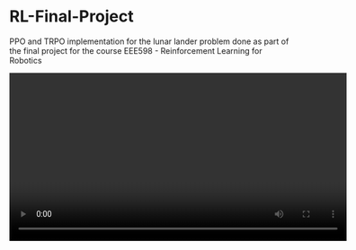 # RL-Final-Project
  PPO and TRPO implementation for the lunar lander problem done as part of the final project for the course EEE598 - Reinforcement Learning for Robotics

<video width="600" controls>
  <source src="https://github.com/varshitha-janavi/RL-Final-Project/blob/main/assets/rl-video-episode-0.mp4>
</video>

